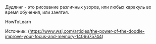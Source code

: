 Дудлинг - это рисование различных узоров, или любых каракуль во время обучения, или занятия.


HowToLearn

Источник: (https://www.wsj.com/articles/the-power-of-the-doodle-improve-your-focus-and-memory-1406675744)